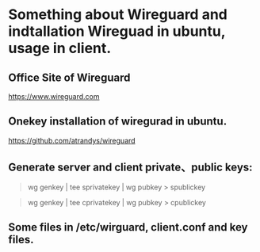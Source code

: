 # Something about Wireguard and indtallation Wireguad in ubuntu, usage in client.

## Office Site of Wireguard

https://www.wireguard.com

## Onekey installation of wiregurad in ubuntu. 

https://github.com/atrandys/wireguard


## Generate server and client private、public keys:

   > wg genkey | tee sprivatekey | wg pubkey > spublickey
   
   > wg genkey | tee cprivatekey | wg pubkey > cpublickey
   
## Some files in /etc/wirguard, client.conf and key files.

